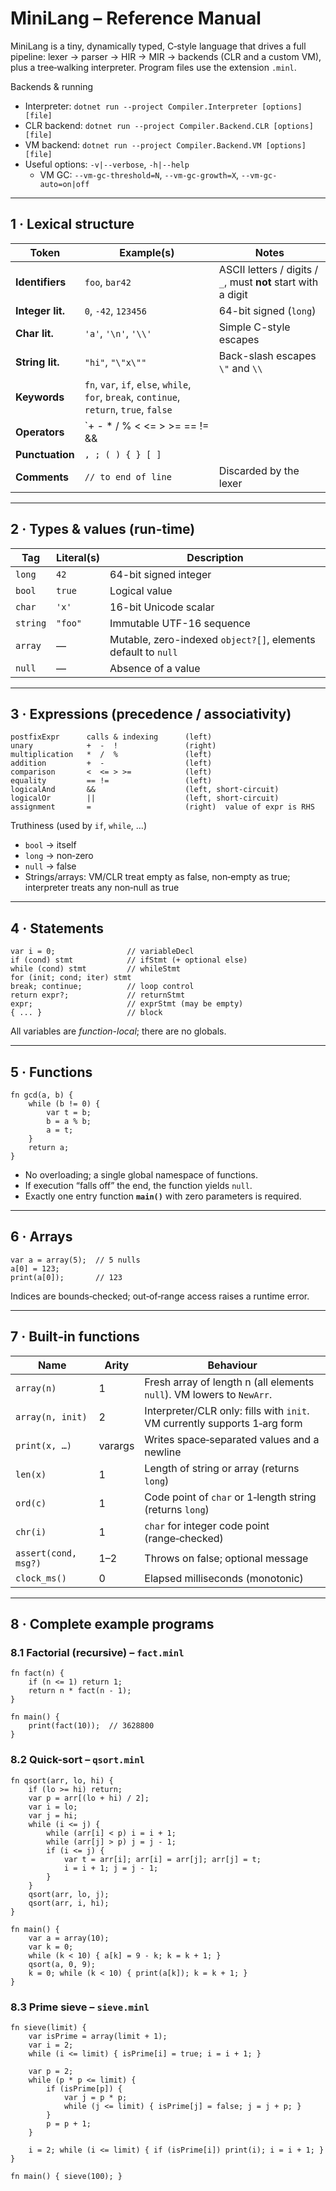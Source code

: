 # MiniLang – Reference Manual

MiniLang is a tiny, dynamically typed, C‑style language that drives a full pipeline: lexer → parser → HIR → MIR → backends (CLR and a custom VM), plus a tree‑walking interpreter. Program files use the extension `.minl`.

Backends & running
- Interpreter: `dotnet run --project Compiler.Interpreter [options] [file]`
- CLR backend: `dotnet run --project Compiler.Backend.CLR [options] [file]`
- VM backend: `dotnet run --project Compiler.Backend.VM [options] [file]`
- Useful options: `-v|--verbose`, `-h|--help`
  - VM GC: `--vm-gc-threshold=N`, `--vm-gc-growth=X`, `--vm-gc-auto=on|off`

---

## 1 · Lexical structure

| Token            | Example(s)            | Notes                                                             |
|------------------|-----------------------|-------------------------------------------------------------------|
| **Identifiers**  | `foo`, `bar42`        | ASCII letters / digits / `_`, must **not** start with a digit     |
| **Integer lit.** | `0`, `-42`, `123456`  | 64-bit signed (`long`)                                            |
| **Char lit.**    | `'a'`, `'\n'`, `'\\'` | Simple C-style escapes                                            |
| **String lit.**  | `"hi"`, `"\"x\""`     | Back-slash escapes `\"` and `\\`                                  |
| **Keywords**     | `fn`, `var`, `if`, `else`, `while`, `for`, `break`, `continue`, `return`, `true`, `false` |
| **Operators**    | `+ - * / % < <= > >= == != && || ! =`             | All left-associative                                               |
| **Punctuation**  | `, ; ( ) { } [ ]`     |                                                                   |
| **Comments**     | `// to end of line`   | Discarded by the lexer                                            |

---

## 2 · Types & values (run-time)

| Tag    | Literal(s) | Description                                                     |
|--------|------------|-----------------------------------------------------------------|
| `long` | `42`       | 64-bit signed integer                                           |
| `bool` | `true`     | Logical value                                                   |
| `char` | `'x'`      | 16-bit Unicode scalar                                           |
| `string` | `"foo"`  | Immutable UTF-16 sequence                                       |
| `array`| —          | Mutable, zero-indexed `object?[]`, elements default to `null`   |
| `null` | —          | Absence of a value                                              |

---

## 3 · Expressions (precedence / associativity)

```
postfixExpr      calls & indexing      (left)
unary            +  -  !               (right)
multiplication   *  /  %               (left)
addition         +  -                  (left)
comparison       <  <= > >=            (left)
equality         == !=                 (left)
logicalAnd       &&                    (left, short-circuit)
logicalOr        ||                    (left, short-circuit)
assignment       =                     (right)  value of expr is RHS
```

Truthiness (used by `if`, `while`, …)

* `bool` → itself
* `long` → non‑zero
* `null` → false
* Strings/arrays: VM/CLR treat empty as false, non‑empty as true; interpreter treats any non‑null as true

---

## 4 · Statements

```
var i = 0;                // variableDecl
if (cond) stmt            // ifStmt (+ optional else)
while (cond) stmt         // whileStmt
for (init; cond; iter) stmt
break; continue;          // loop control
return expr?;             // returnStmt
expr;                     // exprStmt (may be empty)
{ ... }                   // block
```

All variables are *function-local*; there are no globals.

---

## 5 · Functions

```minl
fn gcd(a, b) {
    while (b != 0) {
        var t = b;
        b = a % b;
        a = t;
    }
    return a;
}
```

* No overloading; a single global namespace of functions.  
* If execution “falls off” the end, the function yields `null`.  
* Exactly one entry function **`main()`** with zero parameters is required.

---

## 6 · Arrays

```minl
var a = array(5);  // 5 nulls
a[0] = 123;
print(a[0]);       // 123
```

Indices are bounds‑checked; out‑of‑range access raises a runtime error.

---

## 7 · Built‑in functions

| Name             | Arity   | Behaviour                                                                 |
|------------------|---------|---------------------------------------------------------------------------|
| `array(n)`       | 1       | Fresh array of length n (all elements `null`). VM lowers to `NewArr`.     |
| `array(n, init)` | 2       | Interpreter/CLR only: fills with `init`. VM currently supports 1‑arg form |
| `print(x, …)`    | varargs | Writes space‑separated values and a newline                                |
| `len(x)`         | 1       | Length of string or array (returns `long`)                                 |
| `ord(c)`         | 1       | Code point of `char` or 1‑length string (returns `long`)                  |
| `chr(i)`         | 1       | `char` for integer code point (range‑checked)                              |
| `assert(cond, msg?)` | 1–2 | Throws on false; optional message                                          |
| `clock_ms()`     | 0       | Elapsed milliseconds (monotonic)                                           |

---

## 8 · Complete example programs

### 8.1 Factorial (recursive) – `fact.minl`

```minl
fn fact(n) {
    if (n <= 1) return 1;
    return n * fact(n - 1);
}

fn main() {
    print(fact(10));  // 3628800
}
```

### 8.2 Quick-sort – `qsort.minl`

```minl
fn qsort(arr, lo, hi) {
    if (lo >= hi) return;
    var p = arr[(lo + hi) / 2];
    var i = lo;
    var j = hi;
    while (i <= j) {
        while (arr[i] < p) i = i + 1;
        while (arr[j] > p) j = j - 1;
        if (i <= j) {
            var t = arr[i]; arr[i] = arr[j]; arr[j] = t;
            i = i + 1; j = j - 1;
        }
    }
    qsort(arr, lo, j);
    qsort(arr, i, hi);
}

fn main() {
    var a = array(10);
    var k = 0;
    while (k < 10) { a[k] = 9 - k; k = k + 1; }
    qsort(a, 0, 9);
    k = 0; while (k < 10) { print(a[k]); k = k + 1; }
}
```

### 8.3 Prime sieve – `sieve.minl`

```minl
fn sieve(limit) {
    var isPrime = array(limit + 1);
    var i = 2;
    while (i <= limit) { isPrime[i] = true; i = i + 1; }

    var p = 2;
    while (p * p <= limit) {
        if (isPrime[p]) {
            var j = p * p;
            while (j <= limit) { isPrime[j] = false; j = j + p; }
        }
        p = p + 1;
    }

    i = 2; while (i <= limit) { if (isPrime[i]) print(i); i = i + 1; }
}

fn main() { sieve(100); }
```
